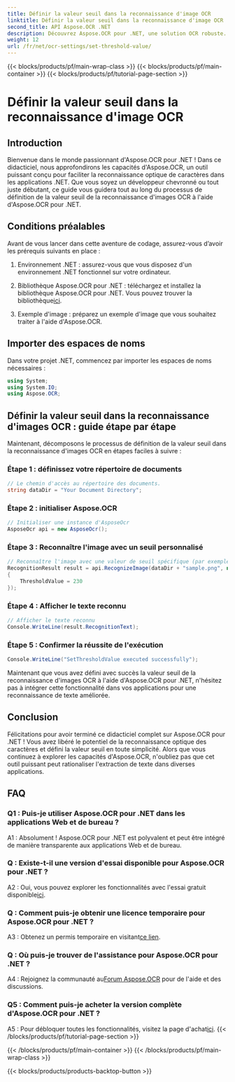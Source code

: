 ```yaml
---
title: Définir la valeur seuil dans la reconnaissance d'image OCR
linktitle: Définir la valeur seuil dans la reconnaissance d'image OCR
second_title: API Aspose.OCR .NET
description: Découvrez Aspose.OCR pour .NET, une solution OCR robuste. Définissez facilement des valeurs de seuil personnalisées. Améliorez la reconnaissance de texte dans vos applications.
weight: 12
url: /fr/net/ocr-settings/set-threshold-value/
---
```


{{< blocks/products/pf/main-wrap-class >}}
{{< blocks/products/pf/main-container >}}
{{< blocks/products/pf/tutorial-page-section >}}

# Définir la valeur seuil dans la reconnaissance d'image OCR

## Introduction

Bienvenue dans le monde passionnant d'Aspose.OCR pour .NET ! Dans ce didacticiel, nous approfondirons les capacités d'Aspose.OCR, un outil puissant conçu pour faciliter la reconnaissance optique de caractères dans les applications .NET. Que vous soyez un développeur chevronné ou tout juste débutant, ce guide vous guidera tout au long du processus de définition de la valeur seuil de la reconnaissance d'images OCR à l'aide d'Aspose.OCR pour .NET.

## Conditions préalables

Avant de vous lancer dans cette aventure de codage, assurez-vous d’avoir les prérequis suivants en place :

1. Environnement .NET : assurez-vous que vous disposez d'un environnement .NET fonctionnel sur votre ordinateur.

2.  Bibliothèque Aspose.OCR pour .NET : téléchargez et installez la bibliothèque Aspose.OCR pour .NET. Vous pouvez trouver la bibliothèque[ici](https://releases.aspose.com/ocr/net/).

3. Exemple d'image : préparez un exemple d'image que vous souhaitez traiter à l'aide d'Aspose.OCR.

## Importer des espaces de noms

Dans votre projet .NET, commencez par importer les espaces de noms nécessaires :

```csharp
using System;
using System.IO;
using Aspose.OCR;
```

## Définir la valeur seuil dans la reconnaissance d'images OCR : guide étape par étape

Maintenant, décomposons le processus de définition de la valeur seuil dans la reconnaissance d'images OCR en étapes faciles à suivre :

### Étape 1 : définissez votre répertoire de documents

```csharp
// Le chemin d'accès au répertoire des documents.
string dataDir = "Your Document Directory";
```

### Étape 2 : initialiser Aspose.OCR

```csharp
// Initialiser une instance d'AsposeOcr
AsposeOcr api = new AsposeOcr();
```

### Étape 3 : Reconnaître l'image avec un seuil personnalisé

```csharp
// Reconnaître l'image avec une valeur de seuil spécifique (par exemple, 230)
RecognitionResult result = api.RecognizeImage(dataDir + "sample.png", new RecognitionSettings
{
    ThresholdValue = 230
});
```

### Étape 4 : Afficher le texte reconnu

```csharp
// Afficher le texte reconnu
Console.WriteLine(result.RecognitionText);
```

### Étape 5 : Confirmer la réussite de l'exécution

```csharp
Console.WriteLine("SetThresholdValue executed successfully");
```

Maintenant que vous avez défini avec succès la valeur seuil de la reconnaissance d'images OCR à l'aide d'Aspose.OCR pour .NET, n'hésitez pas à intégrer cette fonctionnalité dans vos applications pour une reconnaissance de texte améliorée.

## Conclusion

Félicitations pour avoir terminé ce didacticiel complet sur Aspose.OCR pour .NET ! Vous avez libéré le potentiel de la reconnaissance optique des caractères et défini la valeur seuil en toute simplicité. Alors que vous continuez à explorer les capacités d'Aspose.OCR, n'oubliez pas que cet outil puissant peut rationaliser l'extraction de texte dans diverses applications.

## FAQ

### Q1 : Puis-je utiliser Aspose.OCR pour .NET dans les applications Web et de bureau ?

A1 : Absolument ! Aspose.OCR pour .NET est polyvalent et peut être intégré de manière transparente aux applications Web et de bureau.

### Q : Existe-t-il une version d'essai disponible pour Aspose.OCR pour .NET ?

 A2 : Oui, vous pouvez explorer les fonctionnalités avec l'essai gratuit disponible[ici](https://releases.aspose.com/).

### Q : Comment puis-je obtenir une licence temporaire pour Aspose.OCR pour .NET ?

 A3 : Obtenez un permis temporaire en visitant[ce lien](https://purchase.aspose.com/temporary-license/).

### Q : Où puis-je trouver de l'assistance pour Aspose.OCR pour .NET ?

 A4 : Rejoignez la communauté au[Forum Aspose.OCR](https://forum.aspose.com/c/ocr/16) pour de l'aide et des discussions.

### Q5 : Comment puis-je acheter la version complète d'Aspose.OCR pour .NET ?

 A5 : Pour débloquer toutes les fonctionnalités, visitez la page d'achat[ici](https://purchase.aspose.com/buy).
{{< /blocks/products/pf/tutorial-page-section >}}

{{< /blocks/products/pf/main-container >}}
{{< /blocks/products/pf/main-wrap-class >}}

{{< blocks/products/products-backtop-button >}}
